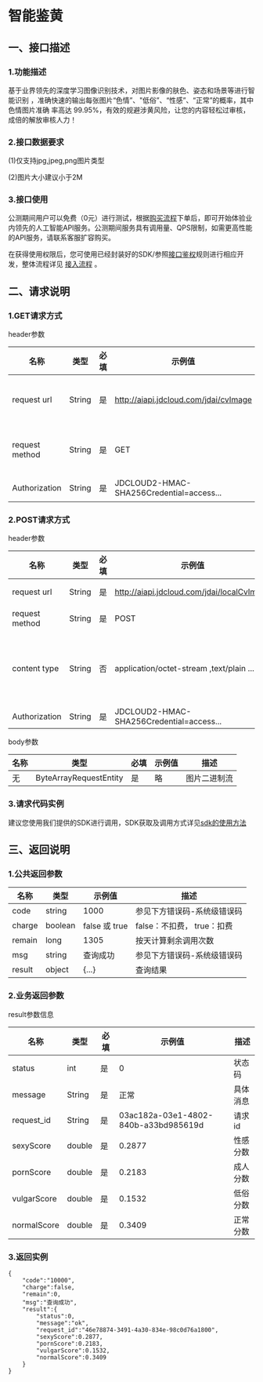 # 智能鉴黄 #

## 一、接口描述 ##
  
### 1.功能描述 ###


基于业界领先的深度学习图像识别技术，对图片影像的肤色、姿态和场景等进行智能识别
，准确快速的输出每张图片“色情”、"低俗”、“性感”、“正常”的概率，其中色情图片准确
率高达 99.95%，有效的规避涉黄风险，让您的内容轻松过审核，成倍的解放审核人力！


### 2.接口数据要求 ###


(1)仅支持jpg,jpeg,png图片类型

(2)图片大小建议小于2M


### 3.接口使用 ###

公测期间用户可以免费（0元）进行测试，根据[购买流程](http://neuhub.jd.com/ai/api/image/pornIdentification)下单后，即可开始体验业内领先的人工智能API服务。公测期间服务具有调用量、QPS限制，如需更高性能的API服务，请联系客服扩容购买。

在获得使用权限后，您可使用已经封装好的SDK/参照[接口鉴权](https://aidoc.jd.com/user/auth.html)规则进行相应开发，整体流程详见   [接入流程](https://aidoc.jd.com/user/flow.html)  。
## 二、请求说明 ##

### 1.GET请求方式 ###

header参数

名称 | 类型 | 必填 | 示例值	| 描述
------|------|-----|-----|-----
request url | String | 是 | http://aiapi.jdcloud.com/jdai/cvImage | 请求地址
request method | String | 是 | GET | 请求方法
Authorization | String | 是 | JDCLOUD2-HMAC-SHA256Credential=access... | 签名

### 2.POST请求方式
header参数

名称 | 类型 | 必填 | 示例值	| 描述
------|------|-----|-----|-----
request url | String  | 是 | http://aiapi.jdcloud.com/jdai/localCvImage | 请求地址
request method | String | 是 | POST | 请求方法
content type | String | 否 | application/octet-stream ,text/plain ... | 二进制流，文件类型..
Authorization | String | 是 | JDCLOUD2-HMAC-SHA256Credential=access... | 签名


body参数

名称 | 类型 | 必填 | 示例值	| 描述
------|------|-----|-----|-----
 无 | ByteArrayRequestEntity| 是 | 略 | 图片二进制流




### 3.请求代码实例 ###
建议您使用我们提供的SDK进行调用，SDK获取及调用方式详见[sdk的使用方法](未发布)

## 三、返回说明 ##
### 1.公共返回参数 ###
名称 | 类型 | 示例值 | 描述
------|-----|-----|-----
code | string | 1000 | 参见下方错误码-系统级错误码
charge | boolean | false 或 true | false：不扣费， true：扣费
remain | long | 1305 | 按天计算剩余调用次数
msg | string | 查询成功 | 参见下方错误码-系统级错误码
result | object | {...} | 查询结果

### 2.业务返回参数 ###

result参数信息

名称 | 类型 | 必填 | 示例值	| 描述
------|------|-----|-----|-----
status | int | 是 | 0	 | 状态码
message | String | 是 | 正常 |  具体消息
request_id | String | 是 | 03ac182a-03e1-4802-840b-a33bd985619d	 | 请求id
sexyScore | double | 是 | 0.2877 | 性感分数
pornScore | double | 是 | 0.2183 | 成人分数
vulgarScore | double | 是 | 0.1532 | 低俗分数
normalScore | double | 是 | 0.3409 | 正常分数

### 3.返回实例 ###
```
{
    "code":"10000",
    "charge":false,
    "remain":0,
    "msg":"查询成功",
    "result":{
        "status":0,
        "message":"ok",
        "request_id":"46e78874-3491-4a30-834e-98c0d76a1800",
        "sexyScore":0.2877,
        "pornScore":0.2183,
        "vulgarScore":0.1532,
        "normalScore":0.3409
    }
}
```






